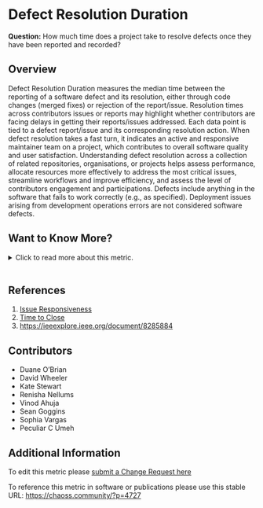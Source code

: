 # Defect Resolution Duration

**Question:** How much time does a project take to resolve defects once they have been reported and recorded?

## Overview

Defect Resolution Duration measures the median time between the reporting of a software defect and its resolution, either through code changes (merged fixes) or rejection of the report/issue.  Resolution times across contributors issues or reports may highlight whether contributors are facing delays in getting their reports/issues addressed.  Each data point is tied to a defect report/issue and its corresponding resolution action.
When defect resolution takes a fast turn, it indicates an active and responsive maintainer team on a project, which contributes to overall software quality and user satisfaction. Understanding defect resolution across a collection of related repositories, organisations, or projects helps assess performance,  allocate resources more effectively to address the most critical issues,  streamline workflows and improve efficiency, and assess the level of contributors engagement and participations. Defects include anything in the software that fails to work correctly (e.g., as specified). Deployment issues arising from development operations errors are not considered software defects.

## Want to Know More?

<span markdown="1"><details>

<summary>Click to read more about this metric.</summary>

### Data Collection Strategies

Collecting issues from an issue tracker, along with corresponding labels, and making a preliminary assessment of whether or not the report reflects an issue.

### Filters

*   Defect resolution tied to a code change, or [change requests](https://chaoss.community/metric-change-requests/)
*   Defect resolution speed measures to indicate the aggregated (average, mean, median) time that transpires between the identification of a defect and its closure via merging a [change requests](https://chaoss.community/metric-change-requests/).
*   Any issue that is labeled as a defect resolution when code is merged into a version available to users (Labels vary by repository).
*   Labels in GitHub, GitLab, Bugzilla, SourceForge, or any other Issue tracking system that indicates the “issue” represents a software defect.
*   Linked issues associated with [change requests](https://chaoss.community/metric-change-requests/), or an indication that no issue is linked to some percentage of [change requests](https://chaoss.community/metric-change-requests/).

### Visualizations

The [Four Keys project](https://github.com/GoogleCloudPlatform/fourkeys) can be modified to focus on defect resolution and impact.

[Grimoirelab](https://bit.ly/3vftkc1) can apply defect related filters to change request data.

![Grimoirelab](https://github.com/chaoss/wg-risk/blob/main/focus-areas/code-quality/images/defect-resolution-time_grimoirelab-api.png)

</details></span><br>

## References

1.  [Issue Responsiveness](https://chaoss.community/metric-issue-response-time/)
2.  [Time to Close](https://chaoss.community/metric-time-to-close/)
3.  <https://ieeexplore.ieee.org/document/8285884>

## Contributors

*   Duane O’Brian
*   David Wheeler
*   Kate Stewart
*   Renisha Nellums
*   Vinod Ahuja
*   Sean Goggins
*   Sophia Vargas
*   Peculiar C Umeh

## Additional Information

To edit this metric please [submit a Change Request here](https://github.com/chaoss/wg-risk/blob/main/focus-areas/code-quality/defect-resolution-duration.md)

To reference this metric in software or publications please use this stable URL: <https://chaoss.community/?p=4727>

<!-- # For groupings in the knowledge base
Context tags: Software 
Keyword tags: risk, defect, resolution, issues, issue, issues open, issues closed, defect resolution, bug
-->
